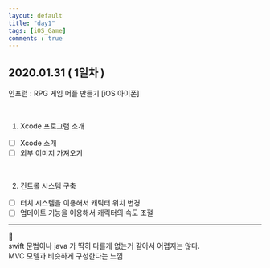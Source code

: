 ```yaml
---
layout: default
title: "day1"
tags: [iOS_Game]
comments : true
---
```


## 2020.01.31 ( 1일차 )

인프런 : RPG 게임 어플 만들기 [iOS 아이폰]

<br>

1. Xcode 프로그램 소개
- [ ] Xcode 소개
- [ ] 외부 이미지 가져오기

<br>

2. 컨트롤 시스템 구축
- [ ] 터치 시스템을 이용해서 캐릭터 위치 변경
- [ ] 업데이트 기능을 이용해서 캐릭터의 속도 조절

*** 

🧐  
swift 문법이나 java 가 딱히 다를게 없는거 같아서 어렵지는 않다.  
MVC 모델과 비슷하게 구성한다는 느낌  
